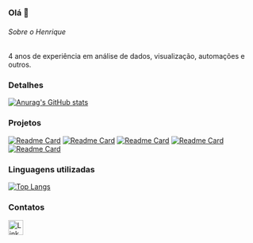 ### Olá 👋

###### Sobre o Henrique
4 anos de experiência em análise de dados, visualização,  automações e outros.


### Detalhes

[![Anurag's GitHub stats](https://github-readme-stats.vercel.app/api?username=henrimagosso&show_icons=true&theme=dark)](https://github.com/anuraghazra/github-readme-stats)

### Projetos

[![Readme Card](https://github-readme-stats.vercel.app/api/pin/?username=henrimagosso&repo=Cancer-de-mama&theme=dark)](https://github.com/anuraghazra/github-readme-stats)
[![Readme Card](https://github-readme-stats.vercel.app/api/pin/?username=henrimagosso&repo=Nintendo&theme=dark)](https://github.com/anuraghazra/github-readme-stats)
[![Readme Card](https://github-readme-stats.vercel.app/api/pin/?username=henrimagosso&repo=Churn&theme=dark)](https://github.com/anuraghazra/github-readme-stats)
[![Readme Card](https://github-readme-stats.vercel.app/api/pin/?username=henrimagosso&repo=An-lise-scar&theme=dark)](https://github.com/anuraghazra/github-readme-stats)
[![Readme Card](https://github-readme-stats.vercel.app/api/pin/?username=henrimagosso&repo=Ecommerce-americano&theme=dark)](https://github.com/anuraghazra/github-readme-stats)

### Linguagens utilizadas

[![Top Langs](https://github-readme-stats.vercel.app/api/top-langs/?username=henrimagosso&layout=compact)](https://github.com/anuraghazra/github-readme-stats)

### Contatos

[<img src='https://img.shields.io/badge/LinkedIn-0077B5?style=for-the-badge&logo=linkedin&logoColor=white' alt='Linkedin' height='30'>](https://www.linkedin.com/in/henriquemagosso/)
